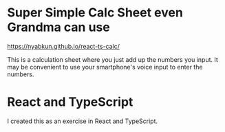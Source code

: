 # Super Simple Calc Sheet even Grandma can use

https://nyabkun.github.io/react-ts-calc/

This is a calculation sheet where you just add up the numbers you input. It may be convenient to use your smartphone's voice input to enter the numbers.

# React and TypeScript

I created this as an exercise in React and TypeScript.
